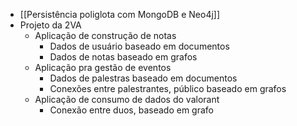 - [[Persistência poliglota com MongoDB e Neo4j]]
- Projeto da 2VA
	- Aplicação de construção de notas
		- Dados de usuário baseado em documentos
		- Dados de notas baseado em grafos
	- Aplicação pra gestão de eventos
		- Dados de palestras baseado em documentos
		- Conexões entre palestrantes, público baseado em grafos
	- Aplicação de consumo de dados do valorant
		- Conexão entre duos, baseado em grafo